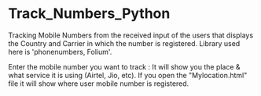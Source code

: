 # Track_Numbers_Python
Tracking Mobile Numbers from the received input of the users that displays the Country and Carrier in which the number is registered. Library used here is 'phonenumbers, Folium'.

Enter the mobile number you want to track : 
It will show you the place & what service it is using (Airtel, Jio, etc).
If you open the "Mylocation.html" file it will show where user mobile number is registered.


